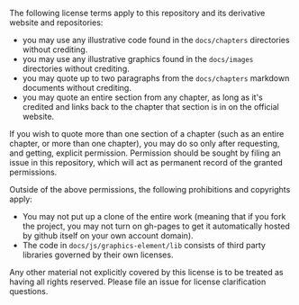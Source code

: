 The following license terms apply to this repository and its derivative website and repositories:

- you may use any illustrative code found in the `docs/chapters` directories without crediting.
- you may use any illustrative graphics found in the `docs/images` directories without crediting.
- you may quote up to two paragraphs from the `docs/chapters` markdown documents without crediting.
- you may quote an entire section from any chapter, as long as it's credited and links back to the chapter that section is in on the official website.

If you wish to quote more than one section of a chapter (such as an entire chapter, or more than one chapter), you may do so only after requesting, and getting, explicit permission. Permission should be sought by filing an issue in this repository, which will act as permanent record of the granted permissions.

Outside of the above permissions, the following prohibitions and copyrights apply:

- You may not put up a clone of the entire work (meaning that if you fork the project, you may not turn on gh-pages to get it automatically hosted by github itself on your own account domain).
- The code in `docs/js/graphics-element/lib` consists of third party libraries governed by their own licenses.

Any other material not explicitly covered by this license is to be treated as having all rights reserved.
Please file an issue for license clarification questions.
